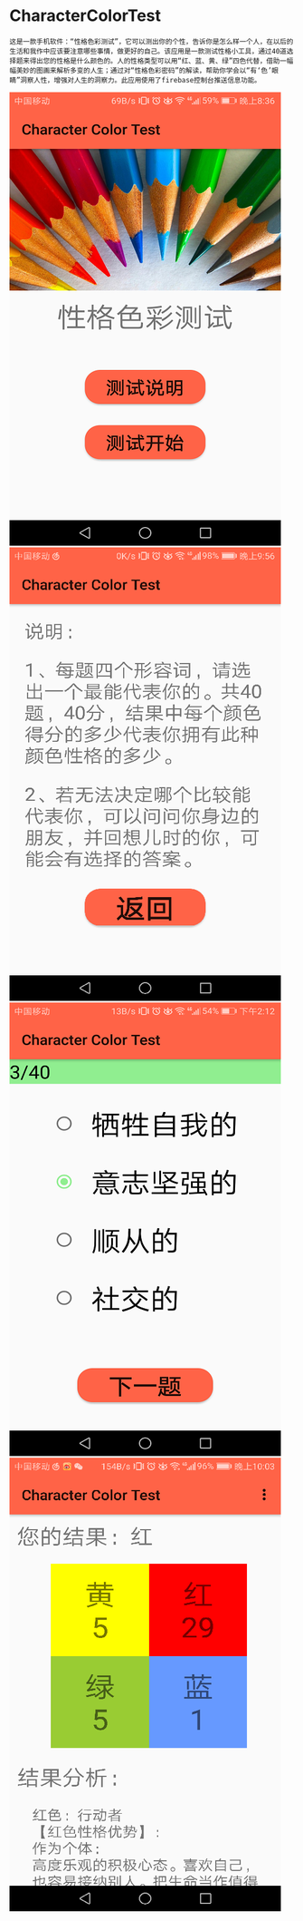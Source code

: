 # CharacterColorTest 
    这是一款手机软件：“性格色彩测试”，它可以测出你的个性，告诉你是怎么样一个人，在以后的生活和我作中应该要注意哪些事情，做更好的自己。该应用是一款测试性格小工具，通过40道选择题来得出您的性格是什么颜色的。人的性格类型可以用“红、蓝、黄、绿”四色代替，借助一幅幅美妙的图画来解析多变的人生；通过对“性格色彩密码”的解读，帮助你学会以“有‘色’眼睛”洞察人性，增强对人生的洞察力。此应用使用了firebase控制台推送信息功能。
![image](https://github.com/jfyh5388/CharacterColorTest/blob/master/UploadMaterials/QQ%E5%9B%BE%E7%89%8720170608203710.png?raw=true)
![image](https://github.com/jfyh5388/CharacterColorTest/blob/master/UploadMaterials/Screenshot_20171215-215638.png?raw=true)
![image](https://github.com/jfyh5388/CharacterColorTest/blob/master/UploadMaterials/Screenshot_20170604-141241.png?raw=true)
![image](https://github.com/jfyh5388/CharacterColorTest/blob/master/UploadMaterials/Screenshot_20171215-220312.png?raw=true)
